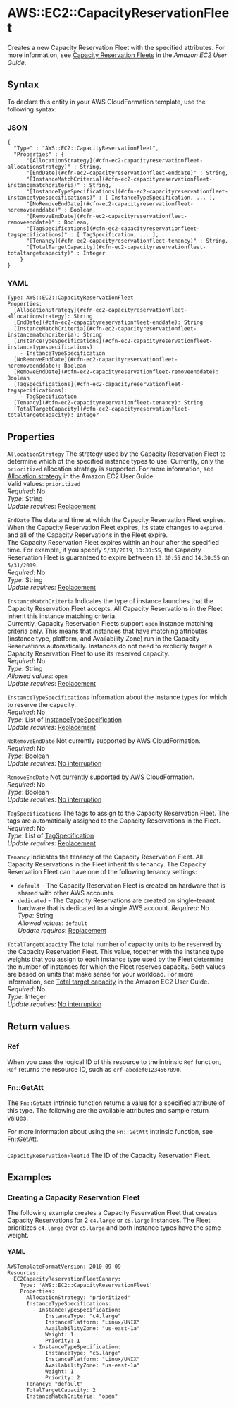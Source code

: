 # AWS::EC2::CapacityReservationFleet<a name="aws-resource-ec2-capacityreservationfleet"></a>

Creates a new Capacity Reservation Fleet with the specified attributes\. For more information, see [Capacity Reservation Fleets](https://docs.aws.amazon.com/AWSEC2/latest/UserGuide/cr-fleets.html) in the *Amazon EC2 User Guide*\.

## Syntax<a name="aws-resource-ec2-capacityreservationfleet-syntax"></a>

To declare this entity in your AWS CloudFormation template, use the following syntax:

### JSON<a name="aws-resource-ec2-capacityreservationfleet-syntax.json"></a>

```
{
  "Type" : "AWS::EC2::CapacityReservationFleet",
  "Properties" : {
      "[AllocationStrategy](#cfn-ec2-capacityreservationfleet-allocationstrategy)" : String,
      "[EndDate](#cfn-ec2-capacityreservationfleet-enddate)" : String,
      "[InstanceMatchCriteria](#cfn-ec2-capacityreservationfleet-instancematchcriteria)" : String,
      "[InstanceTypeSpecifications](#cfn-ec2-capacityreservationfleet-instancetypespecifications)" : [ InstanceTypeSpecification, ... ],
      "[NoRemoveEndDate](#cfn-ec2-capacityreservationfleet-noremoveenddate)" : Boolean,
      "[RemoveEndDate](#cfn-ec2-capacityreservationfleet-removeenddate)" : Boolean,
      "[TagSpecifications](#cfn-ec2-capacityreservationfleet-tagspecifications)" : [ TagSpecification, ... ],
      "[Tenancy](#cfn-ec2-capacityreservationfleet-tenancy)" : String,
      "[TotalTargetCapacity](#cfn-ec2-capacityreservationfleet-totaltargetcapacity)" : Integer
    }
}
```

### YAML<a name="aws-resource-ec2-capacityreservationfleet-syntax.yaml"></a>

```
Type: AWS::EC2::CapacityReservationFleet
Properties: 
  [AllocationStrategy](#cfn-ec2-capacityreservationfleet-allocationstrategy): String
  [EndDate](#cfn-ec2-capacityreservationfleet-enddate): String
  [InstanceMatchCriteria](#cfn-ec2-capacityreservationfleet-instancematchcriteria): String
  [InstanceTypeSpecifications](#cfn-ec2-capacityreservationfleet-instancetypespecifications): 
    - InstanceTypeSpecification
  [NoRemoveEndDate](#cfn-ec2-capacityreservationfleet-noremoveenddate): Boolean
  [RemoveEndDate](#cfn-ec2-capacityreservationfleet-removeenddate): Boolean
  [TagSpecifications](#cfn-ec2-capacityreservationfleet-tagspecifications): 
    - TagSpecification
  [Tenancy](#cfn-ec2-capacityreservationfleet-tenancy): String
  [TotalTargetCapacity](#cfn-ec2-capacityreservationfleet-totaltargetcapacity): Integer
```

## Properties<a name="aws-resource-ec2-capacityreservationfleet-properties"></a>

`AllocationStrategy`  <a name="cfn-ec2-capacityreservationfleet-allocationstrategy"></a>
The strategy used by the Capacity Reservation Fleet to determine which of the specified instance types to use\. Currently, only the `prioritized` allocation strategy is supported\. For more information, see [ Allocation strategy](https://docs.aws.amazon.com/AWSEC2/latest/UserGuide/crfleet-concepts.html#allocation-strategy) in the Amazon EC2 User Guide\.  
Valid values: `prioritized`   
*Required*: No  
*Type*: String  
*Update requires*: [Replacement](https://docs.aws.amazon.com/AWSCloudFormation/latest/UserGuide/using-cfn-updating-stacks-update-behaviors.html#update-replacement)

`EndDate`  <a name="cfn-ec2-capacityreservationfleet-enddate"></a>
The date and time at which the Capacity Reservation Fleet expires\. When the Capacity Reservation Fleet expires, its state changes to `expired` and all of the Capacity Reservations in the Fleet expire\.  
The Capacity Reservation Fleet expires within an hour after the specified time\. For example, if you specify `5/31/2019`, `13:30:55`, the Capacity Reservation Fleet is guaranteed to expire between `13:30:55` and `14:30:55` on `5/31/2019`\.   
*Required*: No  
*Type*: String  
*Update requires*: [Replacement](https://docs.aws.amazon.com/AWSCloudFormation/latest/UserGuide/using-cfn-updating-stacks-update-behaviors.html#update-replacement)

`InstanceMatchCriteria`  <a name="cfn-ec2-capacityreservationfleet-instancematchcriteria"></a>
Indicates the type of instance launches that the Capacity Reservation Fleet accepts\. All Capacity Reservations in the Fleet inherit this instance matching criteria\.  
Currently, Capacity Reservation Fleets support `open` instance matching criteria only\. This means that instances that have matching attributes \(instance type, platform, and Availability Zone\) run in the Capacity Reservations automatically\. Instances do not need to explicitly target a Capacity Reservation Fleet to use its reserved capacity\.  
*Required*: No  
*Type*: String  
*Allowed values*: `open`  
*Update requires*: [Replacement](https://docs.aws.amazon.com/AWSCloudFormation/latest/UserGuide/using-cfn-updating-stacks-update-behaviors.html#update-replacement)

`InstanceTypeSpecifications`  <a name="cfn-ec2-capacityreservationfleet-instancetypespecifications"></a>
Information about the instance types for which to reserve the capacity\.  
*Required*: No  
*Type*: List of [InstanceTypeSpecification](aws-properties-ec2-capacityreservationfleet-instancetypespecification.md)  
*Update requires*: [Replacement](https://docs.aws.amazon.com/AWSCloudFormation/latest/UserGuide/using-cfn-updating-stacks-update-behaviors.html#update-replacement)

`NoRemoveEndDate`  <a name="cfn-ec2-capacityreservationfleet-noremoveenddate"></a>
Not currently supported by AWS CloudFormation\.  
*Required*: No  
*Type*: Boolean  
*Update requires*: [No interruption](https://docs.aws.amazon.com/AWSCloudFormation/latest/UserGuide/using-cfn-updating-stacks-update-behaviors.html#update-no-interrupt)

`RemoveEndDate`  <a name="cfn-ec2-capacityreservationfleet-removeenddate"></a>
Not currently supported by AWS CloudFormation\.  
*Required*: No  
*Type*: Boolean  
*Update requires*: [No interruption](https://docs.aws.amazon.com/AWSCloudFormation/latest/UserGuide/using-cfn-updating-stacks-update-behaviors.html#update-no-interrupt)

`TagSpecifications`  <a name="cfn-ec2-capacityreservationfleet-tagspecifications"></a>
The tags to assign to the Capacity Reservation Fleet\. The tags are automatically assigned to the Capacity Reservations in the Fleet\.  
*Required*: No  
*Type*: List of [TagSpecification](aws-properties-ec2-capacityreservationfleet-tagspecification.md)  
*Update requires*: [Replacement](https://docs.aws.amazon.com/AWSCloudFormation/latest/UserGuide/using-cfn-updating-stacks-update-behaviors.html#update-replacement)

`Tenancy`  <a name="cfn-ec2-capacityreservationfleet-tenancy"></a>
Indicates the tenancy of the Capacity Reservation Fleet\. All Capacity Reservations in the Fleet inherit this tenancy\. The Capacity Reservation Fleet can have one of the following tenancy settings:  
+  `default` \- The Capacity Reservation Fleet is created on hardware that is shared with other AWS accounts\.
+  `dedicated` \- The Capacity Reservations are created on single\-tenant hardware that is dedicated to a single AWS account\.
*Required*: No  
*Type*: String  
*Allowed values*: `default`  
*Update requires*: [Replacement](https://docs.aws.amazon.com/AWSCloudFormation/latest/UserGuide/using-cfn-updating-stacks-update-behaviors.html#update-replacement)

`TotalTargetCapacity`  <a name="cfn-ec2-capacityreservationfleet-totaltargetcapacity"></a>
The total number of capacity units to be reserved by the Capacity Reservation Fleet\. This value, together with the instance type weights that you assign to each instance type used by the Fleet determine the number of instances for which the Fleet reserves capacity\. Both values are based on units that make sense for your workload\. For more information, see [ Total target capacity](https://docs.aws.amazon.com/AWSEC2/latest/UserGuide/crfleet-concepts.html#target-capacity) in the Amazon EC2 User Guide\.  
*Required*: No  
*Type*: Integer  
*Update requires*: [No interruption](https://docs.aws.amazon.com/AWSCloudFormation/latest/UserGuide/using-cfn-updating-stacks-update-behaviors.html#update-no-interrupt)

## Return values<a name="aws-resource-ec2-capacityreservationfleet-return-values"></a>

### Ref<a name="aws-resource-ec2-capacityreservationfleet-return-values-ref"></a>

When you pass the logical ID of this resource to the intrinsic `Ref` function, `Ref` returns the resource ID, such as `crf-abcdef01234567890`\.

### Fn::GetAtt<a name="aws-resource-ec2-capacityreservationfleet-return-values-fn--getatt"></a>

The `Fn::GetAtt` intrinsic function returns a value for a specified attribute of this type\. The following are the available attributes and sample return values\.

For more information about using the `Fn::GetAtt` intrinsic function, see [Fn::GetAtt](https://docs.aws.amazon.com/AWSCloudFormation/latest/UserGuide/intrinsic-function-reference-getatt.html)\.

#### <a name="aws-resource-ec2-capacityreservationfleet-return-values-fn--getatt-fn--getatt"></a>

`CapacityReservationFleetId`  <a name="CapacityReservationFleetId-fn::getatt"></a>
The ID of the Capacity Reservation Fleet\.

## Examples<a name="aws-resource-ec2-capacityreservationfleet--examples"></a>

### Creating a Capacity Reservation Fleet<a name="aws-resource-ec2-capacityreservationfleet--examples--Creating_a_Capacity_Reservation_Fleet"></a>

The following example creates a Capacity Feservation Fleet that creates Capacity Reservations for 2 `c4.large` or `c5.large` instances\. The Fleet prioritizes `c4.large` over `c5.large` and both instance types have the same weight\.

#### YAML<a name="aws-resource-ec2-capacityreservationfleet--examples--Creating_a_Capacity_Reservation_Fleet--yaml"></a>

```
AWSTemplateFormatVersion: 2010-09-09
Resources:
  EC2CapacityReservationFleetCanary:
    Type: 'AWS::EC2::CapacityReservationFleet'
    Properties:
      AllocationStrategy: "prioritized"
      InstanceTypeSpecifications:
        - InstanceTypeSpecification:
            InstanceType: "c4.large"
            InstancePlatform: "Linux/UNIX"
            AvailabilityZone: "us-east-1a"
            Weight: 1
            Priority: 1
        - InstanceTypeSpecification:
            InstanceType: "c5.large"
            InstancePlatform: "Linux/UNIX"
            AvailabilityZone: "us-east-1a"
            Weight: 1
            Priority: 2
      Tenancy: "default"
      TotalTargetCapacity: 2
      InstanceMatchCriteria: "open"
```